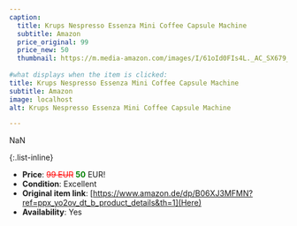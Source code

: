 ```yaml
---
caption:
  title: Krups Nespresso Essenza Mini Coffee Capsule Machine
  subtitle: Amazon
  price_original: 99
  price_new: 50
  thumbnail: https://m.media-amazon.com/images/I/61oId0FIs4L._AC_SX679_.jpg
  
#what displays when the item is clicked:
title: Krups Nespresso Essenza Mini Coffee Capsule Machine
subtitle: Amazon
image: localhost
alt: Krups Nespresso Essenza Mini Coffee Capsule Machine

---
```

NaN

{:.list-inline} 
- **Price**: <span style="color:red"><del>99 EUR</del></span> <span style="color:green">**50**</span> EUR!
- **Condition**: Excellent
- **Original item link**: [https://www.amazon.de/dp/B06XJ3MFMN?ref=ppx_yo2ov_dt_b_product_details&th=1](Here)
- **Availability**: Yes
